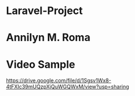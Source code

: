 # Laravel-Project

# Annilyn M. Roma

# Video Sample
https://drive.google.com/file/d/1Sgsv1Wx8-4tFXIc39mUQzpXjQuWGQWxM/view?usp=sharing
